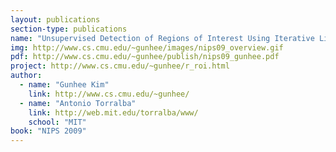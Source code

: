 ```yaml
---
layout: publications
section-type: publications
name: "Unsupervised Detection of Regions of Interest Using Iterative Link Analysis"
img: http://www.cs.cmu.edu/~gunhee/images/nips09_overview.gif
pdf: http://www.cs.cmu.edu/~gunhee/publish/nips09_gunhee.pdf
project: http://www.cs.cmu.edu/~gunhee/r_roi.html
author:
  - name: "Gunhee Kim"
    link: http://www.cs.cmu.edu/~gunhee/
  - name: "Antonio Torralba"
    link: http://web.mit.edu/torralba/www/
    school: "MIT"
book: "NIPS 2009"
---
```


